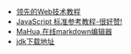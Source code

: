- [领先的Web技术教程](http://www.w3school.com.cn/index.html)
- [JavaScript 标准参考教程-很好赞!](http://javascript.ruanyifeng.com/#introduction)
- [MaHua,在线markdown编辑器](http://mahua.jser.me/)
- [jdk下载地址](http://www.oracle.com/technetwork/java/javase/downloads/index.html)
